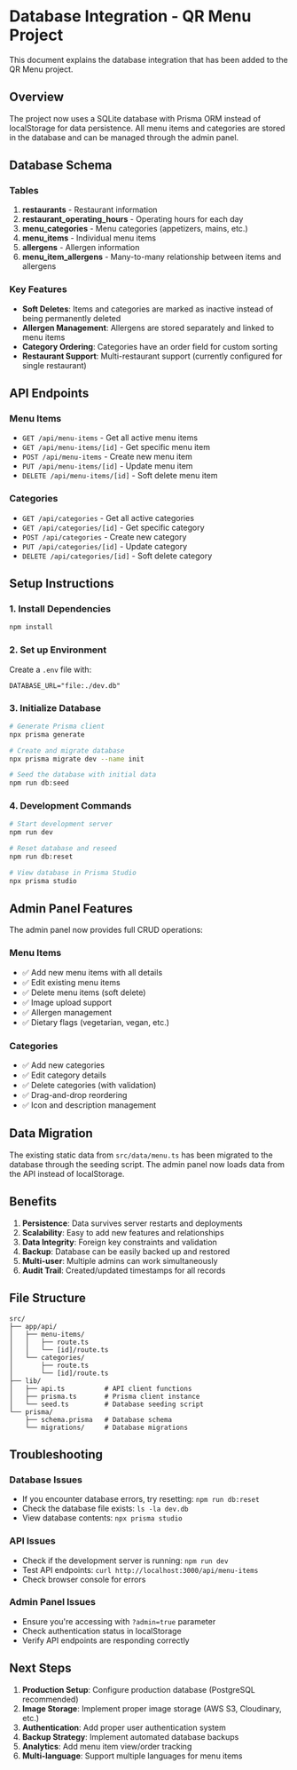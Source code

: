 # Database Integration - QR Menu Project

This document explains the database integration that has been added to the QR Menu project.

## Overview

The project now uses a SQLite database with Prisma ORM instead of localStorage for data persistence. All menu items and categories are stored in the database and can be managed through the admin panel.

## Database Schema

### Tables

1. **restaurants** - Restaurant information
2. **restaurant_operating_hours** - Operating hours for each day
3. **menu_categories** - Menu categories (appetizers, mains, etc.)
4. **menu_items** - Individual menu items
5. **allergens** - Allergen information
6. **menu_item_allergens** - Many-to-many relationship between items and allergens

### Key Features

- **Soft Deletes**: Items and categories are marked as inactive instead of being permanently deleted
- **Allergen Management**: Allergens are stored separately and linked to menu items
- **Category Ordering**: Categories have an order field for custom sorting
- **Restaurant Support**: Multi-restaurant support (currently configured for single restaurant)

## API Endpoints

### Menu Items
- `GET /api/menu-items` - Get all active menu items
- `GET /api/menu-items/[id]` - Get specific menu item
- `POST /api/menu-items` - Create new menu item
- `PUT /api/menu-items/[id]` - Update menu item
- `DELETE /api/menu-items/[id]` - Soft delete menu item

### Categories
- `GET /api/categories` - Get all active categories
- `GET /api/categories/[id]` - Get specific category
- `POST /api/categories` - Create new category
- `PUT /api/categories/[id]` - Update category
- `DELETE /api/categories/[id]` - Soft delete category

## Setup Instructions

### 1. Install Dependencies
```bash
npm install
```

### 2. Set up Environment
Create a `.env` file with:
```
DATABASE_URL="file:./dev.db"
```

### 3. Initialize Database
```bash
# Generate Prisma client
npx prisma generate

# Create and migrate database
npx prisma migrate dev --name init

# Seed the database with initial data
npm run db:seed
```

### 4. Development Commands
```bash
# Start development server
npm run dev

# Reset database and reseed
npm run db:reset

# View database in Prisma Studio
npx prisma studio
```

## Admin Panel Features

The admin panel now provides full CRUD operations:

### Menu Items
- ✅ Add new menu items with all details
- ✅ Edit existing menu items
- ✅ Delete menu items (soft delete)
- ✅ Image upload support
- ✅ Allergen management
- ✅ Dietary flags (vegetarian, vegan, etc.)

### Categories
- ✅ Add new categories
- ✅ Edit category details
- ✅ Delete categories (with validation)
- ✅ Drag-and-drop reordering
- ✅ Icon and description management

## Data Migration

The existing static data from `src/data/menu.ts` has been migrated to the database through the seeding script. The admin panel now loads data from the API instead of localStorage.

## Benefits

1. **Persistence**: Data survives server restarts and deployments
2. **Scalability**: Easy to add new features and relationships
3. **Data Integrity**: Foreign key constraints and validation
4. **Backup**: Database can be easily backed up and restored
5. **Multi-user**: Multiple admins can work simultaneously
6. **Audit Trail**: Created/updated timestamps for all records

## File Structure

```
src/
├── app/api/
│   ├── menu-items/
│   │   ├── route.ts
│   │   └── [id]/route.ts
│   └── categories/
│       ├── route.ts
│       └── [id]/route.ts
├── lib/
│   ├── api.ts          # API client functions
│   ├── prisma.ts       # Prisma client instance
│   └── seed.ts         # Database seeding script
└── prisma/
    ├── schema.prisma   # Database schema
    └── migrations/     # Database migrations
```

## Troubleshooting

### Database Issues
- If you encounter database errors, try resetting: `npm run db:reset`
- Check the database file exists: `ls -la dev.db`
- View database contents: `npx prisma studio`

### API Issues
- Check if the development server is running: `npm run dev`
- Test API endpoints: `curl http://localhost:3000/api/menu-items`
- Check browser console for errors

### Admin Panel Issues
- Ensure you're accessing with `?admin=true` parameter
- Check authentication status in localStorage
- Verify API endpoints are responding correctly

## Next Steps

1. **Production Setup**: Configure production database (PostgreSQL recommended)
2. **Image Storage**: Implement proper image storage (AWS S3, Cloudinary, etc.)
3. **Authentication**: Add proper user authentication system
4. **Backup Strategy**: Implement automated database backups
5. **Analytics**: Add menu item view/order tracking
6. **Multi-language**: Support multiple languages for menu items
